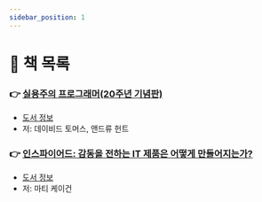 ```yaml
---
sidebar_position: 1
---
```


# 🚀 책 목록

### 👉 [실용주의 프로그래머(20주년 기념판)](/docs/etc/pragmatic-programmer/table-of-contents)
- [도서 정보](http://www.yes24.com/Product/Goods/107077663)
- 저: 데이비드 토머스, 앤드류 헌트

### 👉 [인스파이어드: 감동을 전하는 IT 제품은 어떻게 만들어지는가?](/docs/etc/inspired/table-of-contents)
- [도서 정보](http://www.yes24.com/Product/Goods/67512293)
- 저: 마티 케이건
